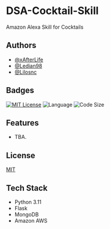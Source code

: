 # DSA-Cocktail-Skill

Amazon Alexa Skill for Cocktails


## Authors

- [@xAfterLife](https://www.github.com/xAfterLife)
- [@Ledian98](https://www.github.com/Ledian98)
- [@Lilosnc](https://www.github.com/Lilosnc)


## Badges

[![MIT License](https://img.shields.io/badge/License-MIT-green.svg)](https://choosealicense.com/licenses/mit/) ![Language](https://img.shields.io/github/languages/top/xAfterLife/DSA-Cocktail-Skill) ![Code Size](https://img.shields.io/github/languages/code-size/xAfterLife/DSA-Cocktail-Skill)


## Features

- TBA.

    
## License

[MIT](https://choosealicense.com/licenses/mit/)


## Tech Stack

* Python 3.11
* Flask
* MongoDB
* Amazon AWS
